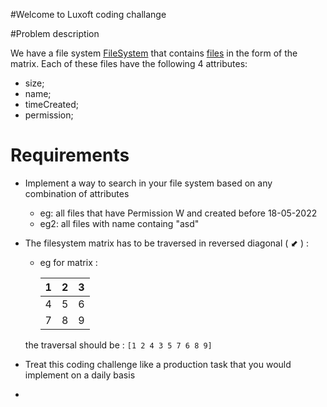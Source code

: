 #Welcome to Luxoft coding challange

#Problem description 

We have a file system [FileSystem](src/main/java/luxoft/codingchallange/filesystem/FileSystem.java) that contains [files](src/main/java/luxoft/codingchallange/filesystem/File.java) in the form of the matrix. Each of these files 
have the following 4 attributes:
* size;
* name;
* timeCreated;
* permission;

# Requirements 

* Implement a way to search in your file system based on any combination of attributes
   * eg: all files that have Permission W and created before 18-05-2022
   * eg2: all files with name containg "asd"
    

* The filesystem matrix has to be traversed in reversed diagonal ( ⬋ ) :

  * eg for matrix : 

    | 1 | 2 | 3 |
    |---|---|---|
    | 4 | 5 | 6 |
    | 7 | 8 | 9 |


  the traversal should be : `[1 2 4 3 5 7 6 8 9]`
  
* Treat this coding challenge like a production task that you would implement on a daily basis
* 